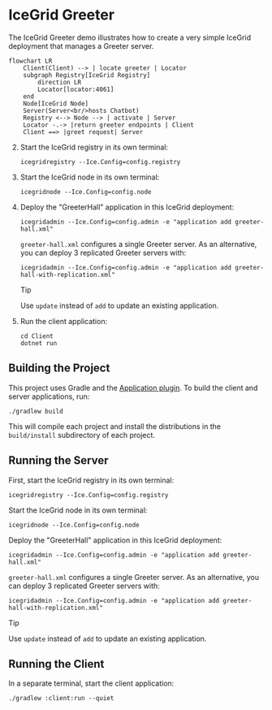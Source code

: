 # IceGrid Greeter

The IceGrid Greeter demo illustrates how to create a very simple IceGrid deployment that manages a Greeter server.

```mermaid
flowchart LR
    Client(Client) --> | locate greeter | Locator
    subgraph Registry[IceGrid Registry]
        direction LR
        Locator[locator:4061]
    end
    Node[IceGrid Node]
    Server(Server<br/>hosts Chatbot)
    Registry <--> Node --> | activate | Server
    Locator -.-> |return greeter endpoints | Client
    Client ==> |greet request| Server
```

2. Start the IceGrid registry in its own terminal:

   ```shell
   icegridregistry --Ice.Config=config.registry
   ```

3. Start the IceGrid node in its own terminal:

   ```shell
   icegridnode --Ice.Config=config.node
   ```

4. Deploy the "GreeterHall" application in this IceGrid deployment:

   ```shell
   icegridadmin --Ice.Config=config.admin -e "application add greeter-hall.xml"
   ```

   `greeter-hall.xml` configures a single Greeter server. As an alternative, you can deploy 3 replicated Greeter servers
   with:

   ```shell
   icegridadmin --Ice.Config=config.admin -e "application add greeter-hall-with-replication.xml"
   ```

   > [!TIP]
   > Use `update` instead of `add` to update an existing application.

5. Run the client application:

   ```shell
   cd Client
   dotnet run
   ```
## Building the Project

This project uses Gradle and the [Application plugin]. To build the client and server applications, run:

```shell
./gradlew build
```

This will compile each project and install the distributions in the `build/install` subdirectory of each project.

## Running the Server

First, start the IceGrid registry in its own terminal:

```shell
icegridregistry --Ice.Config=config.registry
```

Start the IceGrid node in its own terminal:

```shell
icegridnode --Ice.Config=config.node
```

Deploy the "GreeterHall" application in this IceGrid deployment:

```shell
icegridadmin --Ice.Config=config.admin -e "application add greeter-hall.xml"
```

`greeter-hall.xml` configures a single Greeter server. As an alternative, you can deploy 3 replicated Greeter servers
with:

```shell
icegridadmin --Ice.Config=config.admin -e "application add greeter-hall-with-replication.xml"
```

> [!TIP]
> Use `update` instead of `add` to update an existing application.

## Running the Client

In a separate terminal, start the client application:

```shell
./gradlew :client:run --quiet
```

[Application plugin]: https://docs.gradle.org/current/userguide/application_plugin.html

